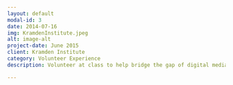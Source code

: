 ```yaml
---
layout: default
modal-id: 3
date: 2014-07-16
img: KramdenInstitute.jpeg
alt: image-alt
project-date: June 2015
client: Kramden Institute
category: Volunteer Experience
description: Volunteer at class to help bridge the gap of digital media literacy.

---
```

